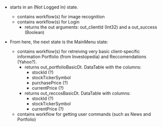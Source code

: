 - starts in an (Not Logged In) state.
	* contains workflow(s) for image recognition
	* contains workflow(s) for Login
		- returns the out arguments: out_clientId (Int32) and a out_success (Boolean)

- From here, the next state is the MainMenu state:
	* contains workflow(s) for retreiving very basic client-specific information Portfolio (from Investopedia) and Reccomendations (Yahoo?). 
		- returns out_portfolioBasicDt. DataTable with the columns:
			* stockId (?)
			* stockTickerSymbol
			* purchasePrice (?)
			* currentPrice (?)
		- returns out_reccosBasicDt. DataTable with columns:
			* stockId (?)
			* stockTickerSymbol
			* currentPrice (?)
	* contains workflow for getting user commands (such as News and Portfolio)